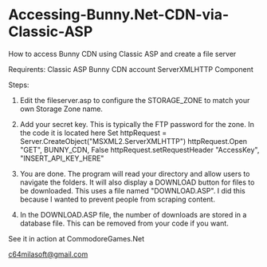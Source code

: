 # Accessing-Bunny.Net-CDN-via-Classic-ASP
How to access Bunny CDN using Classic ASP and create a file server

Requirents:
Classic ASP
Bunny CDN account
ServerXMLHTTP Component

Steps:
1) Edit the fileserver.asp to configure the STORAGE_ZONE to match your own Storage Zone name.

2) Add your secret key. This is typically the FTP password for the zone.
In the code it is located here
Set httpRequest = Server.CreateObject("MSXML2.ServerXMLHTTP")
httpRequest.Open "GET", BUNNY_CDN, False
httpRequest.setRequestHeader "AccessKey", "INSERT_API_KEY_HERE"

3) You are done. The program will read your directory and allow users to navigate the folders. It will also display a
DOWNLOAD button for files to be downloaded. This uses a file named "DOWNLOAD.ASP". I did this because I wanted to prevent
people from scraping content.

4) In the DOWNLOAD.ASP file, the number of downloads are stored in a database file. This can be removed from your code if you want.

See it in action at CommodoreGames.Net

c64milasoft@gmail.com

